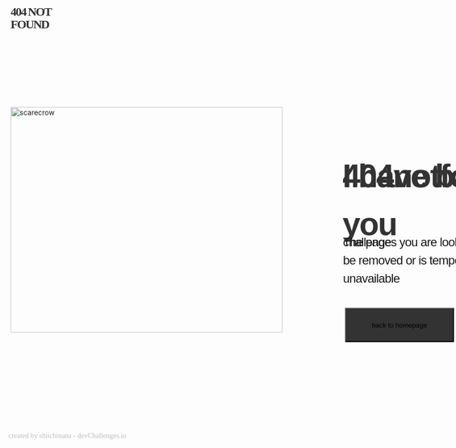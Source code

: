 # 404notfound
challenge

<!DOCTYPE html>
<html>
<link href="https://fonts.googleapis.com/css?family=Space Mono" rel="stylesheet" />
<link href="https://fonts.googleapis.com/css?family=Inconsolata" rel="stylesheet" />
<link href="https://fonts.googleapis.com/css?family=Montserrat" rel="stylesheet" />

<style>
    h1 {
        font-size: 64px;
        font-weight: bold;
        font-style: normal;
        color: #333333;
        position: absolute;
        width: 586px;
        height: 190px;
        left: 735px;
        top: 265px;
        line-height: 95px;
        letter-spacing: -0.035em;
        font-family: "Space Mono", sans-serif;
    }

    p {
        position: absolute;
        width: 381px;
        height: 108px;
        left: 736px;
        top: 491px;
        font-style: normal;
        font-weight: normal;
        font-size: 24px;
        line-height: 36px;
        letter-spacing: -0.035em;
        font-family: "Space Mono", sans-serif;
    }


    .text {
        position: absolute;
        width: 133px;
        height: 25px;
        left: 77px;
        top: 40px;

        font-family: Inconsolata;
        font-style: normal;
        font-weight: bold;
        font-size: 24px;
        line-height: 25px;
        letter-spacing: -0.08em;
        text-transform: uppercase;

        color: #333333;
    }

    button {
        position: absolute;
        width: 216px;
        height: 68px;
        left: 740px;
        top: 663px;
        
        background: #333333;
        
    }

    .text-in-box {
        position: absolute;
        width: 130px;
        height: 21px;
        left: 783px;
        top: 687px;
        font-family: "Space Mono";
        font-style: normal;
        font-weight: bold;
        font-size: 14px;
        line-height: 21px;
        letter-spacing: -0.035em;
        text-transform: uppercase;

        color: #FFFFFF;
    }

    footer {
        position: absolute;
        width: 287px;
        height: 17px;
        left: 46px;
        top: 908px;
        font-family: Montserrat;
        font-style: normal;
        font-weight: 500;
        font-size: 14px;
        line-height: 17px;
        text-align: center;
        color: #BDBDBD;
    }

    img {
        position: absolute;
        left: 5.35%;
        right: 57.21%;
        top: 24.54%;
        bottom: 34.03%;
        Top: 265px;
        Left: 77px;

    }
</style>

<head>
    <meta charset="utf-8">
    <meta name="viewpoint" content="width=advice-width, initial-scale=1">
    <title>404 not found</title>
</head>

<body>
    <img src="../challenges/404-not-found-master/Scarecrow.png" alt="scarecrow" width="539.22px" height="447.43px" ;>
    <p class="text">404 NOT FOUND</p>
    <h1>I have bad news for you</h1>
    <p>The pages you are looking for might be removed
        or is temporarily unavailable</p>
    <button>back to homepage</button>
</body>

<footer>created by shiichinana - devChallenges.io</footer>

</html>
